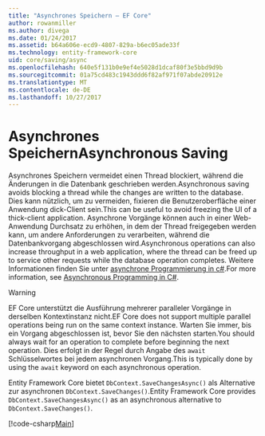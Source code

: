 ```yaml
---
title: "Asynchrones Speichern – EF Core"
author: rowanmiller
ms.author: divega
ms.date: 01/24/2017
ms.assetid: b64a606e-ecd9-4807-829a-b6ec05ade33f
ms.technology: entity-framework-core
uid: core/saving/async
ms.openlocfilehash: 640e5f131b0e9ef4e5028d1dcaf80f3e5bbd9d9b
ms.sourcegitcommit: 01a75cd483c1943ddd6f82af971f07abde20912e
ms.translationtype: MT
ms.contentlocale: de-DE
ms.lasthandoff: 10/27/2017
---
```

# <a name="asynchronous-saving"></a><span data-ttu-id="138e6-102">Asynchrones Speichern</span><span class="sxs-lookup"><span data-stu-id="138e6-102">Asynchronous Saving</span></span>

<span data-ttu-id="138e6-103">Asynchrones Speichern vermeidet einen Thread blockiert, während die Änderungen in die Datenbank geschrieben werden.</span><span class="sxs-lookup"><span data-stu-id="138e6-103">Asynchronous saving avoids blocking a thread while the changes are written to the database.</span></span> <span data-ttu-id="138e6-104">Dies kann nützlich, um zu vermeiden, fixieren die Benutzeroberfläche einer Anwendung dick-Client sein.</span><span class="sxs-lookup"><span data-stu-id="138e6-104">This can be useful to avoid freezing the UI of a thick-client application.</span></span> <span data-ttu-id="138e6-105">Asynchrone Vorgänge können auch in einer Web-Anwendung Durchsatz zu erhöhen, in dem der Thread freigegeben werden kann, um andere Anforderungen zu verarbeiten, während die Datenbankvorgang abgeschlossen wird.</span><span class="sxs-lookup"><span data-stu-id="138e6-105">Asynchronous operations can also increase throughput in a web application, where the thread can be freed up to service other requests while the database operation completes.</span></span> <span data-ttu-id="138e6-106">Weitere Informationen finden Sie unter [asynchrone Programmierung in c#](https://docs.microsoft.com/dotnet/csharp/async).</span><span class="sxs-lookup"><span data-stu-id="138e6-106">For more information, see [Asynchronous Programming in C#](https://docs.microsoft.com/dotnet/csharp/async).</span></span>

> [!WARNING]  
> <span data-ttu-id="138e6-107">EF Core unterstützt die Ausführung mehrerer paralleler Vorgänge in derselben Kontextinstanz nicht.</span><span class="sxs-lookup"><span data-stu-id="138e6-107">EF Core does not support multiple parallel operations being run on the same context instance.</span></span> <span data-ttu-id="138e6-108">Warten Sie immer, bis ein Vorgang abgeschlossen ist, bevor Sie den nächsten starten.</span><span class="sxs-lookup"><span data-stu-id="138e6-108">You should always wait for an operation to complete before beginning the next operation.</span></span> <span data-ttu-id="138e6-109">Dies erfolgt in der Regel durch Angabe des `await` Schlüsselwortes bei jedem asynchronen Vorgang.</span><span class="sxs-lookup"><span data-stu-id="138e6-109">This is typically done by using the `await` keyword on each asynchronous operation.</span></span>

<span data-ttu-id="138e6-110">Entity Framework Core bietet `DbContext.SaveChangesAsync()` als Alternative zur asynchronen `DbContext.SaveChanges()`.</span><span class="sxs-lookup"><span data-stu-id="138e6-110">Entity Framework Core provides `DbContext.SaveChangesAsync()` as an asynchronous alternative to `DbContext.SaveChanges()`.</span></span>

[!code-csharp[Main](../../../samples/core/Saving/Saving/Async/Sample.cs#Sample)]
